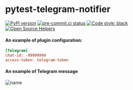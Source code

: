# pytest-telegram-notifier

[![PyPI version](https://badge.fury.io/py/pytest-telegram-notifier.svg)](https://badge.fury.io/py/pytest-telegram-notifier)
[![pre-commit.ci status](https://results.pre-commit.ci/badge/github/PlagerX-Group/pytest-telegram-notifier/main.svg)](https://results.pre-commit.ci/latest/github/PlagerX-Group/pytest-telegram-notifier/main)
[![Code style: black](https://img.shields.io/badge/code%20style-black-000000.svg)](https://github.com/psf/black)
[![Open Source Helpers](https://www.codetriage.com/plagerx-group/pytest-telegram-notifier/badges/users.svg)](https://www.codetriage.com/plagerx-group/pytest-telegram-notifier)


#### An example of plugin configuration:
```ini
[Telegram]
chat-id: -99999999
access-token: telegram-token

```

#### An example of Telegram message
![name](docs/telegram-message.png)

